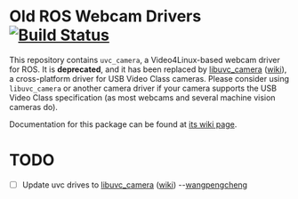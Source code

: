 Old ROS Webcam Drivers [![Build Status](https://travis-ci.org/ros-drivers/camera_umd.svg?branch=kinetic-devel)](https://travis-ci.org/ros-drivers/camera_umd)
======================

This repository contains `uvc_camera`, a Video4Linux-based webcam driver for ROS. It is **deprecated**,
and it has been replaced by [libuvc_camera](https://github.com/ktossell/libuvc_ros) ([wiki](http://wiki.ros.org/libuvc_camera)), a cross-platform driver
for USB Video Class cameras. Please consider using `libuvc_camera` or another camera driver if your camera
supports the USB Video Class specification (as most webcams and several machine vision cameras do).

Documentation for this package can be found at [its wiki page](http://wiki.ros.org/uvc_camera).


# TODO
- [ ] Update uvc drives to  [libuvc_camera](https://github.com/ktossell/libuvc_ros) ([wiki](http://wiki.ros.org/libuvc_camera)) --[wangpengcheng](https://github.com/wangpengcheng)
